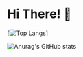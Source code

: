 # Hi There! 👋





[![Top Langs](https://github-readme-stats.vercel.app/api/top-langs/?username=yoosion030&amp;layout=compact)]

![Anurag's GitHub stats](https://github-readme-stats.vercel.app/api?username=yoosion030&theme=vue&show_icons=ture)

